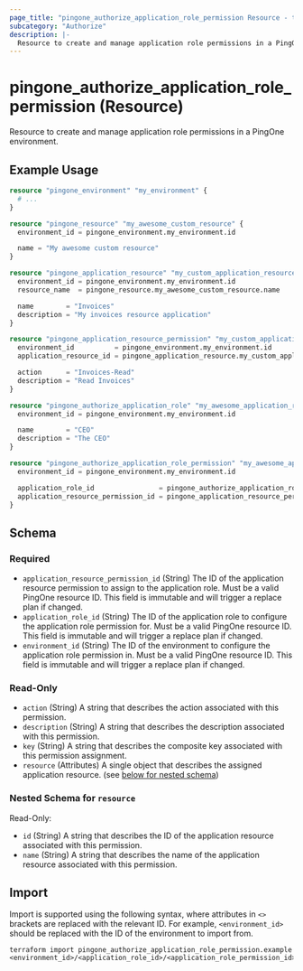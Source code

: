 ```yaml
---
page_title: "pingone_authorize_application_role_permission Resource - terraform-provider-pingone"
subcategory: "Authorize"
description: |-
  Resource to create and manage application role permissions in a PingOne environment.
---
```


# pingone_authorize_application_role_permission (Resource)

Resource to create and manage application role permissions in a PingOne environment.

## Example Usage

```terraform
resource "pingone_environment" "my_environment" {
  # ...
}

resource "pingone_resource" "my_awesome_custom_resource" {
  environment_id = pingone_environment.my_environment.id

  name = "My awesome custom resource"
}

resource "pingone_application_resource" "my_custom_application_resource" {
  environment_id = pingone_environment.my_environment.id
  resource_name  = pingone_resource.my_awesome_custom_resource.name

  name        = "Invoices"
  description = "My invoices resource application"
}

resource "pingone_application_resource_permission" "my_custom_application_resource_permission" {
  environment_id          = pingone_environment.my_environment.id
  application_resource_id = pingone_application_resource.my_custom_application_resource.id

  action      = "Invoices-Read"
  description = "Read Invoices"
}

resource "pingone_authorize_application_role" "my_awesome_application_role" {
  environment_id = pingone_environment.my_environment.id

  name        = "CEO"
  description = "The CEO"
}

resource "pingone_authorize_application_role_permission" "my_awesome_application_role_permission" {
  environment_id = pingone_environment.my_environment.id

  application_role_id                = pingone_authorize_application_role.my_awesome_application_role.id
  application_resource_permission_id = pingone_application_resource_permission.my_custom_application_resource_permission.id
}
```

<!-- schema generated by tfplugindocs -->
## Schema

### Required

- `application_resource_permission_id` (String) The ID of the application resource permission to assign to the application role.  Must be a valid PingOne resource ID.  This field is immutable and will trigger a replace plan if changed.
- `application_role_id` (String) The ID of the application role to configure the application role permission for.  Must be a valid PingOne resource ID.  This field is immutable and will trigger a replace plan if changed.
- `environment_id` (String) The ID of the environment to configure the application role permission in.  Must be a valid PingOne resource ID.  This field is immutable and will trigger a replace plan if changed.

### Read-Only

- `action` (String) A string that describes the action associated with this permission.
- `description` (String) A string that describes the description associated with this permission.
- `key` (String) A string that describes the composite key associated with this permission assignment.
- `resource` (Attributes) A single object that describes the assigned application resource. (see [below for nested schema](#nestedatt--resource))

<a id="nestedatt--resource"></a>
### Nested Schema for `resource`

Read-Only:

- `id` (String) A string that describes the ID of the application resource associated with this permission.
- `name` (String) A string that describes the name of the application resource associated with this permission.

## Import

Import is supported using the following syntax, where attributes in `<>` brackets are replaced with the relevant ID.  For example, `<environment_id>` should be replaced with the ID of the environment to import from.

```shell
terraform import pingone_authorize_application_role_permission.example <environment_id>/<application_role_id>/<application_role_permission_id>
```
